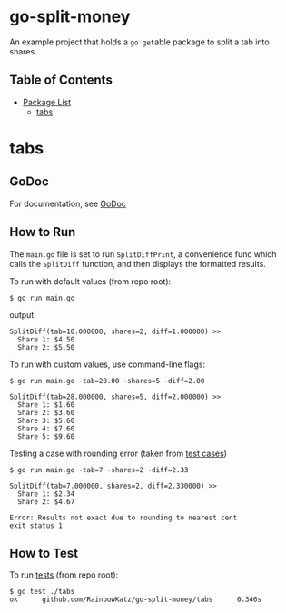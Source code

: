 <h1>go-split-money</h1>

An example project that holds a ```go get```able package to split a tab into shares.

<h2>Table of Contents</h2>

- [Package List](#package-list)
    - [tabs](#tabs)


# tabs
## GoDoc
For documentation, see [GoDoc](https://godoc.org/github.com/RainbowKatz/go-split-money/tabs)

## How to Run
The ```main.go``` file is set to run ```SplitDiffPrint```, a convenience func which calls the ```SplitDiff``` function, and then displays the formatted results.

To run with default values (from repo root):
```
$ go run main.go
```
output:
```
SplitDiff(tab=10.000000, shares=2, diff=1.000000) >>
  Share 1: $4.50
  Share 2: $5.50
```

To run with custom values, use command-line flags:

```
$ go run main.go -tab=28.00 -shares=5 -diff=2.00

SplitDiff(tab=28.000000, shares=5, diff=2.000000) >>
  Share 1: $1.60
  Share 2: $3.60
  Share 3: $5.60
  Share 4: $7.60
  Share 5: $9.60
```

Testing a case with rounding error (taken from [test cases](./tabs/splitdiff_test.go))
```
$ go run main.go -tab=7 -shares=2 -diff=2.33

SplitDiff(tab=7.000000, shares=2, diff=2.330000) >>
  Share 1: $2.34
  Share 2: $4.67

Error: Results not exact due to rounding to nearest cent
exit status 1
```

## How to Test
To run [tests](./tabs/splitdiff_test.go) (from repo root):
```
$ go test ./tabs
ok      github.com/RainbowKatz/go-split-money/tabs      0.346s
```
